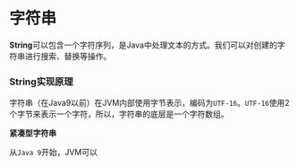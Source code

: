 # 字符串

**String**可以包含一个字符序列，是Java中处理文本的方式。我们可以对创建的字符串进行搜索、替换等操作。

### String实现原理

字符串（在Java9以前）在JVM内部使用字节表示，编码为`UTF-16`。`UTF-16`使用2个字节来表示一个字符，所以，字符串的底层是一个字符数组。

**紧凑型字符串**

从`Java 9`开始，JVM可以